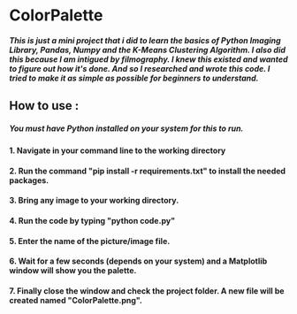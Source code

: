 # ColorPalette

##### This is just a mini project that i did to learn the basics of Python Imaging Library, Pandas, Numpy and the K-Means Clustering Algorithm. I also did this because I am intigued by filmography. I knew this existed and wanted to figure out how it's done. And so I researched and wrote this code. I tried to make it as simple as possible for beginners to understand.

## How to use :
##### You must have Python installed on your system for this to run.
#### 1. Navigate in your command line to the working directory
#### 2. Run the command "pip install -r requirements.txt" to install the needed packages.
#### 3. Bring any image to your working directory.
#### 4. Run the code by typing "python code.py"
#### 5. Enter the name of the picture/image file.
#### 6. Wait for a few seconds (depends on your system) and a Matplotlib window will show you the palette.
#### 7. Finally close the window and check the project folder. A new file will be created named "ColorPalette.png".
